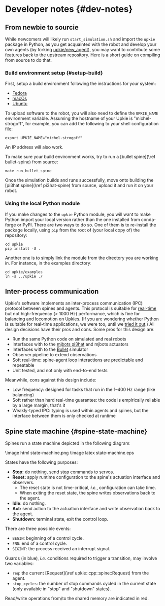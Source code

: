 # Developer notes {#dev-notes}

## From newbie to sourcie

While newcomers will likely run `start_simulation.sh` and import the `upkie` package in Python, as you get acquainted with the robot and develop your own agents (by forking [upkie/new\_agent](https://github.com/upkie/new_agent)), you may want to contribute some features back to the upstream repository. Here is a short guide on compiling from source to do that.

### Build environment setup {#setup-build}

First, setup a build environment following the instructions for your system:

- [Fedora](https://github.com/orgs/upkie/discussions/100)
- [macOs](https://github.com/orgs/upkie/discussions/159)
- [Ubuntu](https://github.com/orgs/upkie/discussions/101)

To upload software to the robot, you will also need to define the `UPKIE_NAME` environment variable. Assuming the hostname of your Upkie is "michel-strogoff", for example, you can add the following to your shell configuration file:

```
export UPKIE_NAME="michel-strogoff"
```

An IP address will also work.

To make sure your build environment works, try to run a [bullet spine](\ref bullet-spine) from source:

```
make run_bullet_spine
```

Once the simulation builds and runs successfully, move onto building the [pi3hat spine](\ref pi3hat-spine) from source, upload it and run it on your robot.

### Using the local Python module

If you make changes to the `upkie` Python module, you will want to make Python import your local version rather than the one installed from conda-forge or PyPI. There are two ways to do so. One of them is to re-install the package locally, using `pip` from the root of (your local copy of) the repository:

```
cd upkie
pip install -U .
```

Another one is to simply link the module from the directory you are working in. For instance, in the examples directory:

```
cd upkie/examples
ln -s ../upkie ./
```

## Inter-process communication

Upkie's software implements an inter-process communication (IPC) protocol between spines and agents. This protocol is suitable for [real-time](https://en.wiktionary.org/wiki/real-time#English) but not high-frequency (> 1000 Hz) performance, which is fine for balancing and locomotion on Upkies. (If you are wondering whether Python is suitable for real-time applications, we were too, until we [tried it out](https://github.com/orgs/upkie/discussions/240).) All design decisions have their pros and cons. Some pros for this design are:

- Run the same Python code on simulated and real robots
- Interfaces with to the [mjbots pi3hat](https://mjbots.com/products/mjbots-pi3hat-r4-4b) and mjbots actuators
- Interfaces with to the [Bullet](http://bulletphysics.org/) simulator
- Observer pipeline to extend observations
- Soft real-time: spine-agent loop interactions are predictable and repeatable
- Unit tested, and not only with end-to-end tests

Meanwhile, cons against this design include:

- Low frequency: designed for tasks that run in the 1–400 Hz range (like balancing)
- Soft rather than hard real-time guarantee: the code is empirically reliable by a large margin, that's it
- Weakly-typed IPC: typing is used within agents and spines, but the interface between them is only checked at runtime

## Spine state machine {#spine-state-machine}

Spines run a state machine depicted in the following diagram:

\image html state-machine.png
\image latex state-machine.eps

States have the following purposes:

- **Stop:** do nothing, send stop commands to servos.
- **Reset:** apply runtime configuration to the spine's actuation interface and observers.
    - The reset state is not time-critical, *i.e.*, configuration can take time.
    - When exiting the reset state, the spine writes observations back to the agent.
- **Idle:** do nothing.
- **Act:** send action to the actuation interface and write observation back to the agent.
- **Shutdown:** terminal state, exit the control loop.

There are three possible events:

- `BEGIN`: beginning of a control cycle.
- `END`: end of a control cycle.
- `SIGINT`: the process received an interrupt signal.

Guards (in blue), *i.e.* conditions required to trigger a transition, may involve two variables:

- `req`: the current [Request](\ref upkie::cpp::spine::Request) from the agent.
- `stop_cycles`: the number of stop commands cycled in the current state (only available in "stop" and "shutdown" states).

Read/write operations from/to the shared memory are indicated in red.
